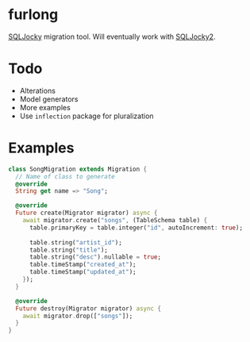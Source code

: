 # furlong
[SQLJocky](https://github.com/jamesots/sqljocky) migration tool.
Will eventually work with [SQLJocky2](https://github.com/VenChat/sqljocky2).

# Todo
* Alterations
* Model generators
* More examples
* Use `inflection` package for pluralization

# Examples

```dart
class SongMigration extends Migration {
  // Name of class to generate
  @override
  String get name => "Song";

  @override
  Future create(Migrator migrator) async {
    await migrator.create("songs", (TableSchema table) {
      table.primaryKey = table.integer("id", autoIncrement: true);
      
      table.string("artist_id");
      table.string("title");
      table.string("desc").nullable = true;
      table.timeStamp("created_at");
      table.timeStamp("updated_at");
    });
  }

  @override
  Future destroy(Migrator migrator) async {
    await migrator.drop(["songs"]);
  }
}
```